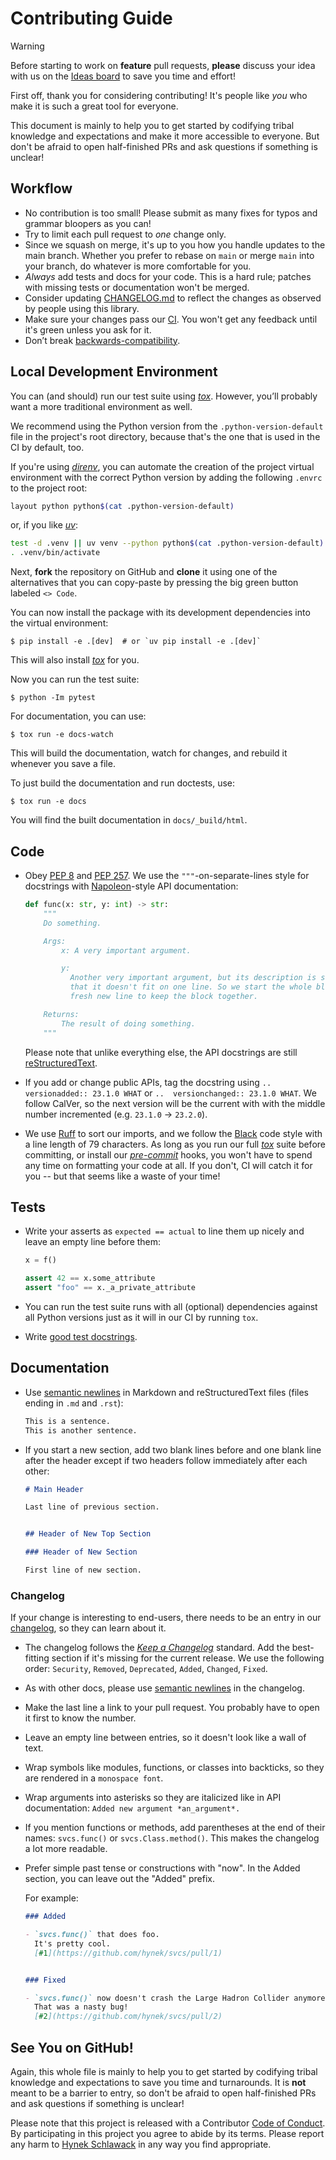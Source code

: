 # Contributing Guide

> [!WARNING]
> Before starting to work on **feature** pull requests, **please** discuss your idea with us on the [Ideas board](https://github.com/hynek/svcs/discussions/categories/ideas) to save you time and effort!

First off, thank you for considering contributing!
It's people like *you* who make it is such a great tool for everyone.

This document is mainly to help you to get started by codifying tribal knowledge and expectations and make it more accessible to everyone.
But don't be afraid to open half-finished PRs and ask questions if something is unclear!


## Workflow

- No contribution is too small!
  Please submit as many fixes for typos and grammar bloopers as you can!
- Try to limit each pull request to *one* change only.
- Since we squash on merge, it's up to you how you handle updates to the main branch.
  Whether you prefer to rebase on `main` or merge `main` into your branch, do whatever is more comfortable for you.
- *Always* add tests and docs for your code.
  This is a hard rule; patches with missing tests or documentation won't be merged.
- Consider updating [CHANGELOG.md][changelog] to reflect the changes as observed by people using this library.
- Make sure your changes pass our [CI].
  You won't get any feedback until it's green unless you ask for it.
- Don’t break [backwards-compatibility].


## Local Development Environment

You can (and should) run our test suite using [*tox*].
However, you’ll probably want a more traditional environment as well.

We recommend using the Python version from the `.python-version-default` file in the project's root directory, because that's the one that is used in the CI by default, too.

If you're using [*direnv*](https://direnv.net), you can automate the creation of the project virtual environment with the correct Python version by adding the following `.envrc` to the project root:

```bash
layout python python$(cat .python-version-default)
```

or, if you like [*uv*](https://github.com/astral-sh/uv):

```bash
test -d .venv || uv venv --python python$(cat .python-version-default)
. .venv/bin/activate
```

Next, **fork** the repository on GitHub and **clone** it using one of the alternatives that you can copy-paste by pressing the big green button labeled `<> Code`.

You can now install the package with its development dependencies into the virtual environment:

```console
$ pip install -e .[dev]  # or `uv pip install -e .[dev]`
```

This will also install [*tox*] for you.

Now you can run the test suite:

```console
$ python -Im pytest
```

For documentation, you can use:

```console
$ tox run -e docs-watch
```

This will build the documentation, watch for changes, and rebuild it whenever you save a file.

To just build the documentation and run doctests, use:

```console
$ tox run -e docs
```

You will find the built documentation in `docs/_build/html`.


## Code

- Obey [PEP 8] and [PEP 257].
  We use the `"""`-on-separate-lines style for docstrings with [Napoleon]-style API documentation:

  ```python
  def func(x: str, y: int) -> str:
      """
      Do something.

      Args:
          x: A very important argument.

          y:
            Another very important argument, but its description is so long
            that it doesn't fit on one line. So we start the whole block on a
            fresh new line to keep the block together.

      Returns:
          The result of doing something.
      """
  ```

  Please note that unlike everything else, the API docstrings are still [reStructuredText].

- If you add or change public APIs, tag the docstring using `..  versionadded:: 23.1.0 WHAT` or `..  versionchanged:: 23.1.0 WHAT`.
  We follow CalVer, so the next version will be the current with with the middle number incremented (e.g. `23.1.0` -> `23.2.0`).

- We use [Ruff] to sort our imports, and we follow the [Black] code style with a line length of 79 characters.
  As long as you run our full [*tox*] suite before committing, or install our [*pre-commit*] hooks, you won't have to spend any time on formatting your code at all.
  If you don't, CI will catch it for you -- but that seems like a waste of your time!


## Tests

- Write your asserts as `expected == actual` to line them up nicely and leave an empty line before them:

  ```python
  x = f()

  assert 42 == x.some_attribute
  assert "foo" == x._a_private_attribute
  ```

- You can run  the test suite runs with all (optional) dependencies against all Python versions just as it will in our CI by running `tox`.

- Write [good test docstrings].


## Documentation

- Use [semantic newlines] in Markdown and reStructuredText files (files ending in `.md` and `.rst`):

  ```markdown
  This is a sentence.
  This is another sentence.
  ```

- If you start a new section, add two blank lines before and one blank line after the header except if two headers follow immediately after each other:

  ```markdown
  # Main Header

  Last line of previous section.


  ## Header of New Top Section

  ### Header of New Section

  First line of new section.
  ```


### Changelog

If your change is interesting to end-users, there needs to be an entry in our [changelog], so they can learn about it.

- The changelog follows the [*Keep a Changelog*](https://keepachangelog.com/en/1.0.0/) standard.
  Add the best-fitting section if it's missing for the current release.
  We use the following order: `Security`, `Removed`, `Deprecated`, `Added`, `Changed`, `Fixed`.

- As with other docs, please use [semantic newlines] in the changelog.

- Make the last line a link to your pull request.
  You probably have to open it first to know the number.

- Leave an empty line between entries, so it doesn't look like a wall of text.

- Wrap symbols like modules, functions, or classes into backticks, so they are rendered in a `monospace font`.

- Wrap arguments into asterisks so they are italicized like in API documentation:
  `Added new argument *an_argument*.`

- If you mention functions or methods, add parentheses at the end of their names:
  `svcs.func()` or `svcs.Class.method()`.
  This makes the changelog a lot more readable.

- Prefer simple past tense or constructions with "now".
  In the Added section, you can leave out the "Added" prefix.

  For example:

  ```markdown
  ### Added

  - `svcs.func()` that does foo.
    It's pretty cool.
    [#1](https://github.com/hynek/svcs/pull/1)


  ### Fixed

  - `svcs.func()` now doesn't crash the Large Hadron Collider anymore.
    That was a nasty bug!
    [#2](https://github.com/hynek/svcs/pull/2)
  ```


## See You on GitHub!

Again, this whole file is mainly to help you to get started by codifying tribal knowledge and expectations to save you time and turnarounds.
It is **not** meant to be a barrier to entry, so don't be afraid to open half-finished PRs and ask questions if something is unclear!

Please note that this project is released with a Contributor [Code of Conduct].
By participating in this project you agree to abide by its terms.
Please report any harm to [Hynek Schlawack] in any way you find appropriate.


[ci]: https://github.com/hynek/svcs/actions
[backwards-compatibility]: https://github.com/hynek/svcs/blob/main/.github/SECURITY.md
[changelog]: https://github.com/hynek/svcs/blob/main/CHANGELOG.md
[*tox*]: https://tox.wiki/
[semantic newlines]: https://rhodesmill.org/brandon/2012/one-sentence-per-line/
[Ruff]: https://github.com/astral-sh/ruff
[*pre-commit*]: https://pre-commit.com/
[Black]: https://github.com/psf/black
[Napoleon]: https://www.sphinx-doc.org/en/master/usage/extensions/napoleon.html
[reStructuredText]: https://www.sphinx-doc.org/en/master/usage/restructuredtext/basics.html
[good test docstrings]: https://jml.io/test-docstrings/
[code of conduct]: https://github.com/hynek/svcs/blob/main/.github/CODE_OF_CONDUCT.md
[Hynek Schlawack]: https://hynek.me/about/
[pep 257]: https://peps.python.org/pep-0257/
[pep 8]: https://peps.python.org/pep-0008/
